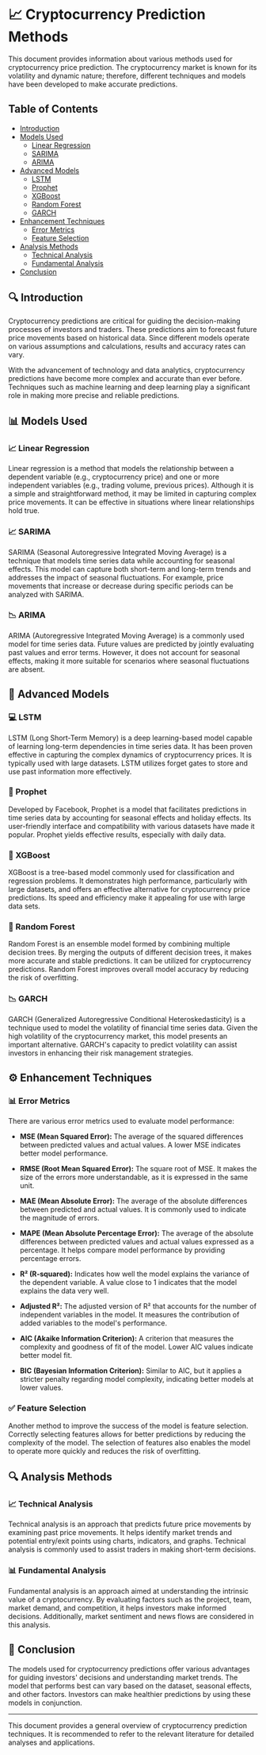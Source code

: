# 📈 Cryptocurrency Prediction Methods

This document provides information about various methods used for cryptocurrency price prediction. The cryptocurrency market is known for its volatility and dynamic nature; therefore, different techniques and models have been developed to make accurate predictions.

## Table of Contents

- [Introduction](#introduction)
- [Models Used](#models-used)
  - [Linear Regression](#linear-regression)
  - [SARIMA](#sarima)
  - [ARIMA](#arima)
- [Advanced Models](#advanced-models)
  - [LSTM](#lstm)
  - [Prophet](#prophet)
  - [XGBoost](#xgboost)
  - [Random Forest](#random-forest)
  - [GARCH](#garch)
- [Enhancement Techniques](#enhancement-techniques)
  - [Error Metrics](#error-metrics)
  - [Feature Selection](#feature-selection)
- [Analysis Methods](#analysis-methods)
  - [Technical Analysis](#technical-analysis)
  - [Fundamental Analysis](#fundamental-analysis)
- [Conclusion](#conclusion)

## 🔍 Introduction

Cryptocurrency predictions are critical for guiding the decision-making processes of investors and traders. These predictions aim to forecast future price movements based on historical data. Since different models operate on various assumptions and calculations, results and accuracy rates can vary.

With the advancement of technology and data analytics, cryptocurrency predictions have become more complex and accurate than ever before. Techniques such as machine learning and deep learning play a significant role in making more precise and reliable predictions.

## 📊 Models Used

### 📈 Linear Regression

Linear regression is a method that models the relationship between a dependent variable (e.g., cryptocurrency price) and one or more independent variables (e.g., trading volume, previous prices). Although it is a simple and straightforward method, it may be limited in capturing complex price movements. It can be effective in situations where linear relationships hold true.

### 📈 SARIMA

SARIMA (Seasonal Autoregressive Integrated Moving Average) is a technique that models time series data while accounting for seasonal effects. This model can capture both short-term and long-term trends and addresses the impact of seasonal fluctuations. For example, price movements that increase or decrease during specific periods can be analyzed with SARIMA.

### 📉 ARIMA

ARIMA (Autoregressive Integrated Moving Average) is a commonly used model for time series data. Future values are predicted by jointly evaluating past values and error terms. However, it does not account for seasonal effects, making it more suitable for scenarios where seasonal fluctuations are absent.

## 🚀 Advanced Models

### 💻 LSTM

LSTM (Long Short-Term Memory) is a deep learning-based model capable of learning long-term dependencies in time series data. It has been proven effective in capturing the complex dynamics of cryptocurrency prices. It is typically used with large datasets. LSTM utilizes forget gates to store and use past information more effectively.

### 📅 Prophet

Developed by Facebook, Prophet is a model that facilitates predictions in time series data by accounting for seasonal effects and holiday effects. Its user-friendly interface and compatibility with various datasets have made it popular. Prophet yields effective results, especially with daily data.

### 🌳 XGBoost

XGBoost is a tree-based model commonly used for classification and regression problems. It demonstrates high performance, particularly with large datasets, and offers an effective alternative for cryptocurrency price predictions. Its speed and efficiency make it appealing for use with large data sets.

### 🌲 Random Forest

Random Forest is an ensemble model formed by combining multiple decision trees. By merging the outputs of different decision trees, it makes more accurate and stable predictions. It can be utilized for cryptocurrency predictions. Random Forest improves overall model accuracy by reducing the risk of overfitting.

### 📉 GARCH

GARCH (Generalized Autoregressive Conditional Heteroskedasticity) is a technique used to model the volatility of financial time series data. Given the high volatility of the cryptocurrency market, this model presents an important alternative. GARCH's capacity to predict volatility can assist investors in enhancing their risk management strategies.

## ⚙️ Enhancement Techniques

### 📊 Error Metrics

There are various error metrics used to evaluate model performance:

- **MSE (Mean Squared Error):** The average of the squared differences between predicted values and actual values. A lower MSE indicates better model performance.
  
- **RMSE (Root Mean Squared Error):** The square root of MSE. It makes the size of the errors more understandable, as it is expressed in the same unit.

- **MAE (Mean Absolute Error):** The average of the absolute differences between predicted and actual values. It is commonly used to indicate the magnitude of errors.

- **MAPE (Mean Absolute Percentage Error):** The average of the absolute differences between predicted values and actual values expressed as a percentage. It helps compare model performance by providing percentage errors.

- **R² (R-squared):** Indicates how well the model explains the variance of the dependent variable. A value close to 1 indicates that the model explains the data very well.

- **Adjusted R²:** The adjusted version of R² that accounts for the number of independent variables in the model. It measures the contribution of added variables to the model's performance.

- **AIC (Akaike Information Criterion):** A criterion that measures the complexity and goodness of fit of the model. Lower AIC values indicate better model fit.

- **BIC (Bayesian Information Criterion):** Similar to AIC, but it applies a stricter penalty regarding model complexity, indicating better models at lower values.

### ✅ Feature Selection

Another method to improve the success of the model is feature selection. Correctly selecting features allows for better predictions by reducing the complexity of the model. The selection of features also enables the model to operate more quickly and reduces the risk of overfitting.

## 🔍 Analysis Methods

### 📈 Technical Analysis

Technical analysis is an approach that predicts future price movements by examining past price movements. It helps identify market trends and potential entry/exit points using charts, indicators, and graphs. Technical analysis is commonly used to assist traders in making short-term decisions.

### 📊 Fundamental Analysis

Fundamental analysis is an approach aimed at understanding the intrinsic value of a cryptocurrency. By evaluating factors such as the project, team, market demand, and competition, it helps investors make informed decisions. Additionally, market sentiment and news flows are considered in this analysis.

## 📌 Conclusion

The models used for cryptocurrency predictions offer various advantages for guiding investors' decisions and understanding market trends. The model that performs best can vary based on the dataset, seasonal effects, and other factors. Investors can make healthier predictions by using these models in conjunction.

---

This document provides a general overview of cryptocurrency prediction techniques. It is recommended to refer to the relevant literature for detailed analyses and applications.

